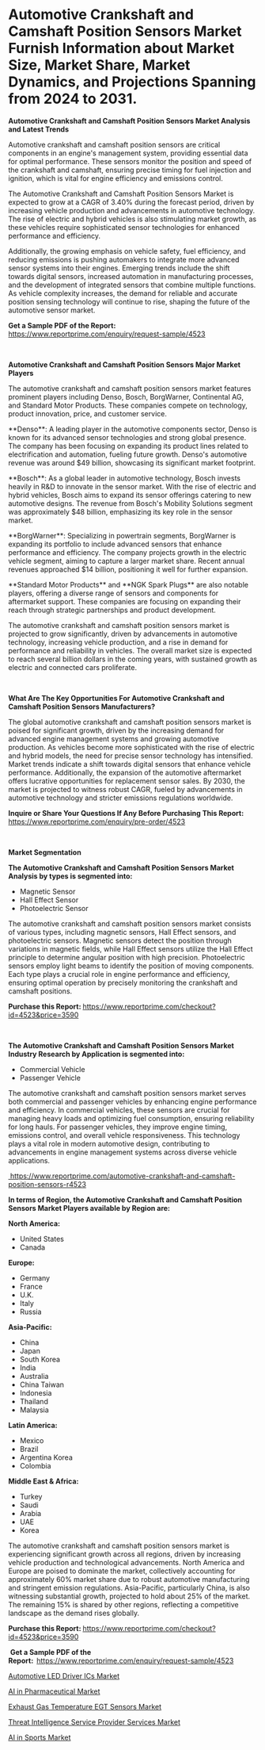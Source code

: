 <p><h1>Automotive Crankshaft and Camshaft Position Sensors Market Furnish Information about Market Size, Market Share, Market Dynamics, and Projections Spanning from 2024 to 2031.</h1></p><p><strong>Automotive Crankshaft and Camshaft Position Sensors Market Analysis and Latest Trends</strong></p>
<p><p>Automotive crankshaft and camshaft position sensors are critical components in an engine's management system, providing essential data for optimal performance. These sensors monitor the position and speed of the crankshaft and camshaft, ensuring precise timing for fuel injection and ignition, which is vital for engine efficiency and emissions control. </p><p>The Automotive Crankshaft and Camshaft Position Sensors Market is expected to grow at a CAGR of 3.40% during the forecast period, driven by increasing vehicle production and advancements in automotive technology. The rise of electric and hybrid vehicles is also stimulating market growth, as these vehicles require sophisticated sensor technologies for enhanced performance and efficiency. </p><p>Additionally, the growing emphasis on vehicle safety, fuel efficiency, and reducing emissions is pushing automakers to integrate more advanced sensor systems into their engines. Emerging trends include the shift towards digital sensors, increased automation in manufacturing processes, and the development of integrated sensors that combine multiple functions. As vehicle complexity increases, the demand for reliable and accurate position sensing technology will continue to rise, shaping the future of the automotive sensor market.</p></p>
<p><strong>Get a Sample PDF of the Report:&nbsp;</strong> <a href="https://www.reportprime.com/enquiry/request-sample/4523">https://www.reportprime.com/enquiry/request-sample/4523</a></p>
<p>&nbsp;</p>
<p><strong>Automotive Crankshaft and Camshaft Position Sensors Major Market Players</strong></p>
<p><p>The automotive crankshaft and camshaft position sensors market features prominent players including Denso, Bosch, BorgWarner, Continental AG, and Standard Motor Products. These companies compete on technology, product innovation, price, and customer service.</p><p>**Denso**: A leading player in the automotive components sector, Denso is known for its advanced sensor technologies and strong global presence. The company has been focusing on expanding its product lines related to electrification and automation, fueling future growth. Denso's automotive revenue was around $49 billion, showcasing its significant market footprint.</p><p>**Bosch**: As a global leader in automotive technology, Bosch invests heavily in R&D to innovate in the sensor market. With the rise of electric and hybrid vehicles, Bosch aims to expand its sensor offerings catering to new automotive designs. The revenue from Bosch's Mobility Solutions segment was approximately $48 billion, emphasizing its key role in the sensor market.</p><p>**BorgWarner**: Specializing in powertrain segments, BorgWarner is expanding its portfolio to include advanced sensors that enhance performance and efficiency. The company projects growth in the electric vehicle segment, aiming to capture a larger market share. Recent annual revenues approached $14 billion, positioning it well for further expansion.</p><p>**Standard Motor Products** and **NGK Spark Plugs** are also notable players, offering a diverse range of sensors and components for aftermarket support. These companies are focusing on expanding their reach through strategic partnerships and product development.</p><p>The automotive crankshaft and camshaft position sensors market is projected to grow significantly, driven by advancements in automotive technology, increasing vehicle production, and a rise in demand for performance and reliability in vehicles. The overall market size is expected to reach several billion dollars in the coming years, with sustained growth as electric and connected cars proliferate.</p></p>
<p>&nbsp;</p>
<p><strong>What Are The Key Opportunities For Automotive Crankshaft and Camshaft Position Sensors Manufacturers?</strong></p>
<p><p>The global automotive crankshaft and camshaft position sensors market is poised for significant growth, driven by the increasing demand for advanced engine management systems and growing automotive production. As vehicles become more sophisticated with the rise of electric and hybrid models, the need for precise sensor technology has intensified. Market trends indicate a shift towards digital sensors that enhance vehicle performance. Additionally, the expansion of the automotive aftermarket offers lucrative opportunities for replacement sensor sales. By 2030, the market is projected to witness robust CAGR, fueled by advancements in automotive technology and stricter emissions regulations worldwide.</p></p>
<p><strong>Inquire or Share Your Questions If Any Before Purchasing This Report:</strong> <a href="https://www.reportprime.com/enquiry/pre-order/4523">https://www.reportprime.com/enquiry/pre-order/4523</a></p>
<p>&nbsp;</p>
<p><strong>Market Segmentation</strong></p>
<p><strong>The Automotive Crankshaft and Camshaft Position Sensors Market Analysis by types is segmented into:</strong></p>
<p><ul><li>Magnetic Sensor</li><li>Hall Effect Sensor</li><li>Photoelectric Sensor</li></ul></p>
<p><p>The automotive crankshaft and camshaft position sensors market consists of various types, including magnetic sensors, Hall Effect sensors, and photoelectric sensors. Magnetic sensors detect the position through variations in magnetic fields, while Hall Effect sensors utilize the Hall Effect principle to determine angular position with high precision. Photoelectric sensors employ light beams to identify the position of moving components. Each type plays a crucial role in engine performance and efficiency, ensuring optimal operation by precisely monitoring the crankshaft and camshaft positions.</p></p>
<p><strong>Purchase this Report:&nbsp;</strong><a href="https://www.reportprime.com/checkout?id=4523&price=3590">https://www.reportprime.com/checkout?id=4523&price=3590</a></p>
<p>&nbsp;</p>
<p><strong>The Automotive Crankshaft and Camshaft Position Sensors Market Industry Research by Application is segmented into:</strong></p>
<p><ul><li>Commercial Vehicle</li><li>Passenger Vehicle</li></ul></p>
<p><p>The automotive crankshaft and camshaft position sensors market serves both commercial and passenger vehicles by enhancing engine performance and efficiency. In commercial vehicles, these sensors are crucial for managing heavy loads and optimizing fuel consumption, ensuring reliability for long hauls. For passenger vehicles, they improve engine timing, emissions control, and overall vehicle responsiveness. This technology plays a vital role in modern automotive design, contributing to advancements in engine management systems across diverse vehicle applications.</p></p>
<p><a href="https://www.reportprime.com/automotive-crankshaft-and-camshaft-position-sensors-r4523">&nbsp;https://www.reportprime.com/automotive-crankshaft-and-camshaft-position-sensors-r4523</a></p>
<p><strong>In terms of Region, the Automotive Crankshaft and Camshaft Position Sensors Market Players available by Region are:</strong></p>
<p>
    <p> <strong> North America: </strong>
        <ul>
            <li>United States</li>
            <li>Canada</li>
        </ul>
        </p> 
    <p> <strong> Europe: </strong>
        <ul>
            <li>Germany</li>
            <li>France</li>
            <li>U.K.</li>
            <li>Italy</li>
            <li>Russia</li>
        </ul>
        </p> 
    <p> <strong> Asia-Pacific: </strong>
        <ul>
            <li>China</li>
            <li>Japan</li>
            <li>South Korea</li>
            <li>India</li>
            <li>Australia</li>
            <li>China Taiwan</li>
            <li>Indonesia</li>
            <li>Thailand</li>
            <li>Malaysia</li>
        </ul>
        </p> 
    <p> <strong> Latin America: </strong>
        <ul>
            <li>Mexico</li>
            <li>Brazil</li>
            <li>Argentina Korea</li>
            <li>Colombia</li>
        </ul>
        </p> 
    <p> <strong> Middle East & Africa: </strong>
        <ul>
            <li>Turkey</li>
            <li>Saudi</li>
            <li>Arabia</li>
            <li>UAE</li>
            <li>Korea</li>
        </ul>
    </p>
    </p>
<p><p>The automotive crankshaft and camshaft position sensors market is experiencing significant growth across all regions, driven by increasing vehicle production and technological advancements. North America and Europe are poised to dominate the market, collectively accounting for approximately 60% market share due to robust automotive manufacturing and stringent emission regulations. Asia-Pacific, particularly China, is also witnessing substantial growth, projected to hold about 25% of the market. The remaining 15% is shared by other regions, reflecting a competitive landscape as the demand rises globally.</p></p>
<p><strong>Purchase this Report: </strong><a href="https://www.reportprime.com/checkout?id=4523&price=3590">https://www.reportprime.com/checkout?id=4523&price=3590</a></p>
<p>&nbsp;<strong>Get a Sample PDF of the Report:&nbsp;&nbsp;</strong><a href="https://www.reportprime.com/enquiry/request-sample/4523">https://www.reportprime.com/enquiry/request-sample/4523</a></p>
<p><strong></strong></p>
<p><p><a href="https://github.com/provorikovar/Market-Research-Report-List-6/blob/main/automotive-led-driver-ics-market.md">Automotive LED Driver ICs Market</a></p><p><a href="https://www.linkedin.com/pulse/global-ai-pharmaceutical-market-focus-application-end-use-bx7de?trackingId=yRobNvh4SiupyPTeuh2rjg%3D%3D">AI in Pharmaceutical Market</a></p><p><a href="https://github.com/angelajermaine/Market-Research-Report-List-5/blob/main/exhaust-gas-temperature-egt-sensors-market.md">Exhaust Gas Temperature EGT Sensors Market</a></p><p><a href="https://issuu.com/reportprime-2/docs/threat-intelligence-service-provide_5670064b04b85f">Threat Intelligence Service Provider Services Market</a></p><p><a href="https://www.linkedin.com/pulse/ai-sports-market-outlook-forecast-from-2024-2031-inside-report-v05me?trackingId=igNynxlBS2u22reA0J%2B%2Ffw%3D%3D">AI in Sports Market</a></p></p>